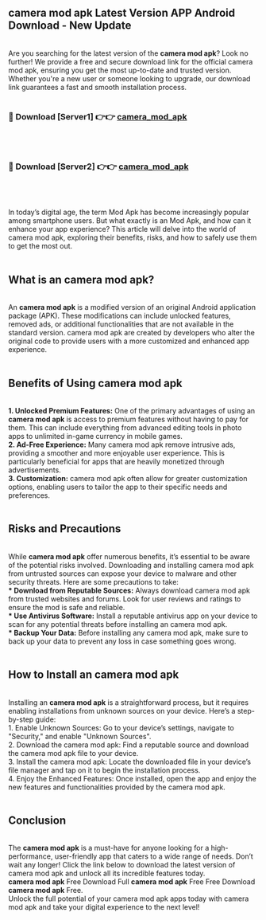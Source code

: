 ## camera mod apk Latest Version APP Android Download - New Update
<br>
Are you searching for the latest version of the <strong>camera mod apk</strong>? Look no further! We provide a free and secure download link for the official camera mod apk, ensuring you get the most up-to-date and trusted version. Whether you're a new user or someone looking to upgrade, our download link guarantees a fast and smooth installation process.
<br>
<br>
<h3>🔴 Download [Server1] 👉👉 <a href="https://modyolo.store/camera+mod+apk">camera_mod_apk</a></h3><br>
<br>
<h3>🔴 Download [Server2] 👉👉 <a href="https://modyolo.store/camera+mod+apk">camera_mod_apk</a></h3><br>
<br>
<br>
In today’s digital age, the term Mod Apk has become increasingly popular among smartphone users. But what exactly is an Mod Apk, and how can it enhance your app experience? This article will delve into the world of camera mod apk, exploring their benefits, risks, and how to safely use them to get the most out.
<br>
<br>
<h2>What is an camera mod apk?</h2>
<br>
An <strong>camera mod apk</strong> is a modified version of an original Android application package (APK). These modifications can include unlocked features, removed ads, or additional functionalities that are not available in the standard version. camera mod apk are created by developers who alter the original code to provide users with a more customized and enhanced app experience.
<br>
<br>
<h2>Benefits of Using camera mod apk</h2>
<br>
<strong> 1. Unlocked Premium Features:</strong> One of the primary advantages of using an <strong>camera mod apk</strong> is access to premium features without having to pay for them. This can include everything from advanced editing tools in photo apps to unlimited in-game currency in mobile games.
<br>
<strong> 2. Ad-Free Experience:</strong> Many camera mod apk remove intrusive ads, providing a smoother and more enjoyable user experience. This is particularly beneficial for apps that are heavily monetized through advertisements.
<br>
<strong> 3. Customization:</strong> camera mod apk often allow for greater customization options, enabling users to tailor the app to their specific needs and preferences.
<br>
<br>
<h2>Risks and Precautions</h2>
<br>
While <strong>camera mod apk</strong> offer numerous benefits, it’s essential to be aware of the potential risks involved. Downloading and installing camera mod apk from untrusted sources can expose your device to malware and other security threats. Here are some precautions to take:
<br>
<strong> * Download from Reputable Sources:</strong> Always download camera mod apk from trusted websites and forums. Look for user reviews and ratings to ensure the mod is safe and reliable.
<br>
<strong> * Use Antivirus Software:</strong> Install a reputable antivirus app on your device to scan for any potential threats before installing an camera mod apk.
<br>
<strong> * Backup Your Data:</strong> Before installing any camera mod apk, make sure to back up your data to prevent any loss in case something goes wrong.
<br>
<br>
<h2>How to Install an camera mod apk</h2>
<br>
Installing an <strong>camera mod apk</strong> is a straightforward process, but it requires enabling installations from unknown sources on your device. Here’s a step-by-step guide:
<br>
 1. Enable Unknown Sources: Go to your device’s settings, navigate to "Security," and enable "Unknown Sources".
<br>
 2. Download the camera mod apk: Find a reputable source and download the camera mod apk file to your device.
<br>
 3. Install the camera mod apk: Locate the downloaded file in your device’s file manager and tap on it to begin the installation process.
<br>
 4. Enjoy the Enhanced Features: Once installed, open the app and enjoy the new features and functionalities provided by the camera mod apk.
<br>
<br>
<h2><strong>Conclusion</strong></h2>
<br>
The <strong>camera mod apk</strong> is a must-have for anyone looking for a high-performance, user-friendly app that caters to a wide range of needs. Don’t wait any longer! Click the link below to download the latest version of camera mod apk and unlock all its incredible features today.
<br>
<strong>camera mod apk</strong> Free Download Full <strong>camera mod apk</strong> Free Free Download <strong>camera mod apk</strong> Free.
<br>
Unlock the full potential of your camera mod apk apps today with camera mod apk and take your digital experience to the next level!